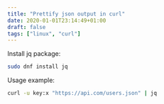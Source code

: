 ```yaml
---
title: "Prettify json output in curl"
date: 2020-01-01T23:14:49+01:00
draft: false
tags: ["linux", "curl"]
---
```


Install jq package:
```bash
sudo dnf install jq
```

Usage example:
```bash
curl -u key:x "https://api.com/users.json" | jq
```
